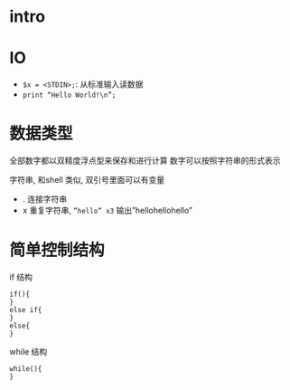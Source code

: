 # intro

# IO
- `$x = <STDIN>;`: 从标准输入读数据
- `print “Hello World!\n”;`

# 数据类型
全部数字都以双精度浮点型来保存和进行计算
数字可以按照字符串的形式表示

字符串, 和shell 类似, 双引号里面可以有变量

- . 连接字符串
- x 重复字符串, `”hello” x3` 输出”hellohellohello”

# 简单控制结构
if 结构
```
if(){
}
else if{
}
else{
}
```

while 结构
```
while(){
}
```

